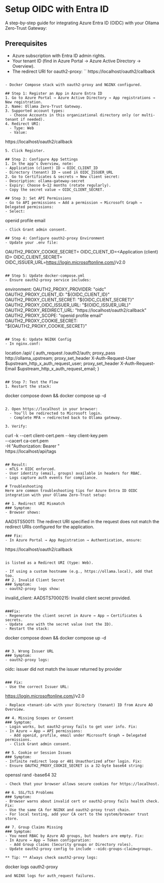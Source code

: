 # Setup OIDC with Entra ID
A step-by-step guide for integrating Azure Entra ID (OIDC) with your Ollama Zero-Trust Gateway:

## Prerequisites
- Azure subscription with Entra ID admin rights.
- Your tenant ID (find in Azure Portal → Azure Active Directory → Overview).
- The redirect URI for oauth2-proxy:
``
https://localhost/oauth2/callback
```

- Docker Compose stack with oauth2-proxy and NGINX configured.

## Step 1: Register an App in Azure Entra ID
1. Go to Azure Portal → Azure Active Directory → App registrations → New registration.
2. Name: Ollama Zero-Trust Gateway.
3. Supported account types:
  - Choose Accounts in this organizational directory only (or multi-tenant if needed).
4. Redirect URI:
  - Type: Web
  - Value:
  ```
  https://localhost/oauth2/callback
  ```
5. Click Register.

## Step 2: Configure App Settings
1. In the app’s Overview, note:
  - Application (client) ID → OIDC_CLIENT_ID
  - Directory (tenant) ID → used in OIDC_ISSUER_URL
2. Go to Certificates & secrets → New client secret:
  - Description: ollama-gateway-secret
  - Expiry: Choose 6–12 months (rotate regularly).
  - Copy the secret value → OIDC_CLIENT_SECRET.

## Step 3: Set API Permissions
- Go to API permissions → Add a permission → Microsoft Graph → Delegated permissions:
  - Select:
  ```
openid
profile
email
  ```
- Click Grant admin consent.

## Step 4: Configure oauth2-proxy Environment
- Update your .env file:
```
OAUTH2_PROXY_COOKIE_SECRET=<random-32-byte-base64>
OIDC_CLIENT_ID=<Application (client) ID>
OIDC_CLIENT_SECRET=<Client secret value>
OIDC_ISSUER_URL=https://login.microsoftonline.com/<tenant-id>/v2.0
```

## Step 5: Update docker-compose.yml
- Ensure oauth2-proxy service includes:
```
environment:
  OAUTH2_PROXY_PROVIDER: "oidc"
  OAUTH2_PROXY_CLIENT_ID: "${OIDC_CLIENT_ID}"
  OAUTH2_PROXY_CLIENT_SECRET: "${OIDC_CLIENT_SECRET}"
  OAUTH2_PROXY_OIDC_ISSUER_URL: "${OIDC_ISSUER_URL}"
  OAUTH2_PROXY_REDIRECT_URL: "https://localhost/oauth2/callback"
  OAUTH2_PROXY_SCOPE: "openid profile email"
  OAUTH2_PROXY_COOKIE_SECRET: "${OAUTH2_PROXY_COOKIE_SECRET}"
```

## Step 6: Update NGINX Config
- In nginx.conf:
```
location /api/ {
    auth_request /oauth2/auth;
    proxy_pass http://ollama_upstream;
    proxy_set_header X-Auth-Request-User $upstream_http_x_auth_request_user;
    proxy_set_header X-Auth-Request-Email $upstream_http_x_auth_request_email;
}
```

## Step 7: Test the Flow
1. Restart the stack:
```
docker compose down && docker compose up -d
```

2. Open https://localhost in your browser:
  - You’ll be redirected to Microsoft login.
  - Complete MFA → redirected back to Ollama gateway.

3. Verify:
```
curl -k --cert client-cert.pem --key client-key.pem \
     --cacert ca-cert.pem \
     -H "Authorization: Bearer <token>" \
     https://localhost/api/tags
```

## Result:
- mTLS + OIDC enforced.
- User identity (email, groups) available in headers for RBAC.
- Logs capture auth events for compliance.

# Troubleshooting
Here are common troubleshooting tips for Azure Entra ID OIDC integration with your Ollama Zero-Trust setup:

## 1. Redirect URI Mismatch
### Symptom:
- Browser shows:
```
AADSTS50011: The redirect URI specified in the request does not match the redirect URIs configured for the application.
```
### Fix:
- In Azure Portal → App Registration → Authentication, ensure:
```
https://localhost/oauth2/callback
```

is listed as a Redirect URI (type: Web).

- If using a custom hostname (e.g., https://ollama.local), add that too.
## 2. Invalid Client Secret
### Symptom:
- oauth2-proxy logs show:
```
invalid_client: AADSTS7000215: Invalid client secret provided.
```

###Fix:
- Regenerate the client secret in Azure → App → Certificates & secrets.
- Update .env with the secret value (not the ID).
- Restart the stack:
```
docker compose down && docker compose up -d
```

## 3. Wrong Issuer URL
### Symptom:
- oauth2-proxy logs:
```
oidc: issuer did not match the issuer returned by provider
```

### Fix:
- Use the correct Issuer URL:
```
https://login.microsoftonline.com/<tenant-id>/v2.0
```
- Replace <tenant-id> with your Directory (tenant) ID from Azure AD Overview.

## 4. Missing Scopes or Consent
### Symptom:
- Login works, but oauth2-proxy fails to get user info. Fix:
- In Azure → App → API permissions:
  - Add openid, profile, email under Microsoft Graph → Delegated permissions.
  - Click Grant admin consent.

## 5. Cookie or Session Issues
### Symptom:
- Infinite redirect loop or 401 Unauthorized after login. Fix:
- Ensure OAUTH2_PROXY_COOKIE_SECRET is a 32-byte base64 string:
```
openssl rand -base64 32
```
- Check that your browser allows secure cookies for https://localhost.

## 6. SSL/TLS Problems
### Symptom:
- Browser warns about invalid cert or oauth2-proxy fails health check. Fix:
- Use the same CA for NGINX and oauth2-proxy trust chain.
- For local testing, add your CA cert to the system/browser trust store.

## 7. Group Claims Missing
### Symptom:
- You need RBAC by Azure AD groups, but headers are empty. Fix:
- In Azure → App → Token configuration:
  - Add Group claims (Security groups or Directory roles).
- Update oauth2-proxy config to include --oidc-groups-claim=groups.

** Tip: ** Always check oauth2-proxy logs:
```
docker logs oauth2-proxy

```
and NGINX logs for auth_request failures.
